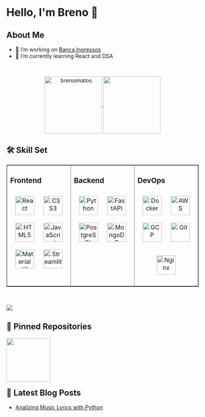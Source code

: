 # Hello, I'm Breno 👋

## About Me

- 🔭 I’m working on [Banca Ingressos](https://bancaingressos.com/)
- 🌱 I’m currently learning React and DSA


<br>

<p align="center">
  <a href="https://github.com/brenoimatos/github-readme-streak-stats" title="Go to Source">
    <img align="center" height="150" src="https://github-readme-streak-stats.herokuapp.com/?user=brenoimatos&theme=dracula&hide_border=false" alt="brenoimatos">
  </a>
  <a href="https://github.com/brenoimatos">
    <img align="center" height="150" src="https://github-readme-stats.vercel.app/api/top-langs/?username=brenoimatos&layout=donut&theme=dracula">
  </a>
</p>






## 🛠 Skill Set  
<table border="1"><tr><td valign="top" width="33%">

### **Frontend**  
<div align="center">  
<a href="https://reactjs.org/" target="_blank"><img style="margin: 10px" src="https://profilinator.rishav.dev/skills-assets/react-original-wordmark.svg" alt="React" height="50" /></a>  
<a href="https://www.w3schools.com/css/" target="_blank"><img style="margin: 10px" src="https://profilinator.rishav.dev/skills-assets/css3-original-wordmark.svg" alt="CSS3" height="50" /></a>  
<a href="https://en.wikipedia.org/wiki/HTML5" target="_blank"><img style="margin: 10px" src="https://profilinator.rishav.dev/skills-assets/html5-original-wordmark.svg" alt="HTML5" height="50" /></a>  
<a href="https://www.javascript.com/" target="_blank"><img style="margin: 10px" src="https://profilinator.rishav.dev/skills-assets/javascript-original.svg" alt="JavaScript" height="50" /></a>  
<a href="https://mui.com/" target="_blank"><img style="margin: 10px" src="https://profilinator.rishav.dev/skills-assets/mui.png" alt="Material UI" height="50" /></a>
<a href="https://streamlit.io/" target="_blank"><img style="margin: 10px" src="https://gitlab.com/uploads/-/system/project/avatar/20476870/streamlit.png" alt="Streamlit" height="50" /></a>  
  
</div>

</td><td valign="top" width="33%">

### **Backend**  
<div align="center">
<a href="https://www.python.org/" target="_blank"><img style="margin: 10px" src="https://profilinator.rishav.dev/skills-assets/python-original.svg" alt="Python" height="50" /></a>
<a href="https://fastapi.tiangolo.com/" target="_blank"><img style="margin: 10px" src="https://fastapi.tiangolo.com/img/logo-margin/logo-teal.png" alt="FastAPI" height="50" /></a>  
<a href="https://www.postgresql.org/" target="_blank"><img style="margin: 10px" src="https://profilinator.rishav.dev/skills-assets/postgresql-original-wordmark.svg" alt="PostgreSQL" height="50" /></a>
<a href="https://www.mongodb.com/" target="_blank"><img style="margin: 10px" src="https://profilinator.rishav.dev/skills-assets/mongodb-original-wordmark.svg" alt="MongoDB" height="50" /></a>  
 
</div>

</td><td valign="top" width="33%">

### **DevOps**  
<div align="center">  
<a href="https://www.docker.com/" target="_blank"><img style="margin: 10px" src="https://profilinator.rishav.dev/skills-assets/docker-original-wordmark.svg" alt="Docker" height="50" /></a>
<a href="https://aws.amazon.com/" target="_blank"><img style="margin: 10px" src="https://d1.awsstatic.com/PTNR_AWS_logo_300x300_BWColor.8a63bc4699377744833f0da71b08acc09bc1b85c.png" alt="AWS" height="50" /></a>  
<a href="https://cloud.google.com/" target="_blank"><img style="margin: 10px" src="https://profilinator.rishav.dev/skills-assets/google_cloud-icon.svg" alt="GCP" height="50" /></a>  
<a href="https://github.com/" target="_blank"><img style="margin: 10px" src="https://profilinator.rishav.dev/skills-assets/git-scm-icon.svg" alt="Git" height="50" /></a>  

<a href="https://www.nginx.com/" target="_blank"><img style="margin: 10px" src="https://profilinator.rishav.dev/skills-assets/nginx-original.svg" alt="Nginx" height="50" /></a>   
</div>

</td></tr></table>  
<br/>  

![](https://komarev.com/ghpvc/?username=brenoimatos)
## 📌 Pinned Repositories

<div width="100%" align="center">
  <a align="left" href="https://github.com/brenoimatos/credit-decision" title="Credit Decision Engine">
    <img align="left" height="115" src="https://github-readme-stats.vercel.app/api/pin/?username=brenoimatos&repo=credit-decision&theme=react&border_color=61dafb&border_radius=10">
  </a>
</div>

<br/><br/><br/><br/><br/><br/>



## 📝 Latest Blog Posts

- [Analizing Music Lyrics with Python](https://brenoimatos.medium.com/quem-tem-o-maior-vocabul%C3%A1rio-do-rap-nacional-ddbbdc902779)

